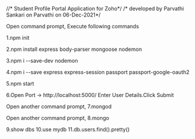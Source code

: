 //* Student Profile Portal Application for Zoho*/
/* developed by Parvathi Sankari on Parvathi on 06-Dec-2021*/

Open command prompt, Execute following commands

1.npm init

2.npm install express body-parser mongoose nodemon

3.npm i --save-dev nodemon

4.npm i --save express express-session passport passport-google-oauth2

5.npm start

6.Open Port -> http://localhost:5000/
Enter User Details.Click Submit

Open another command prompt,
7.mongod


Open another command prompt,
8.mongo

9.show dbs
10.use mydb
11.db.users.find().pretty()